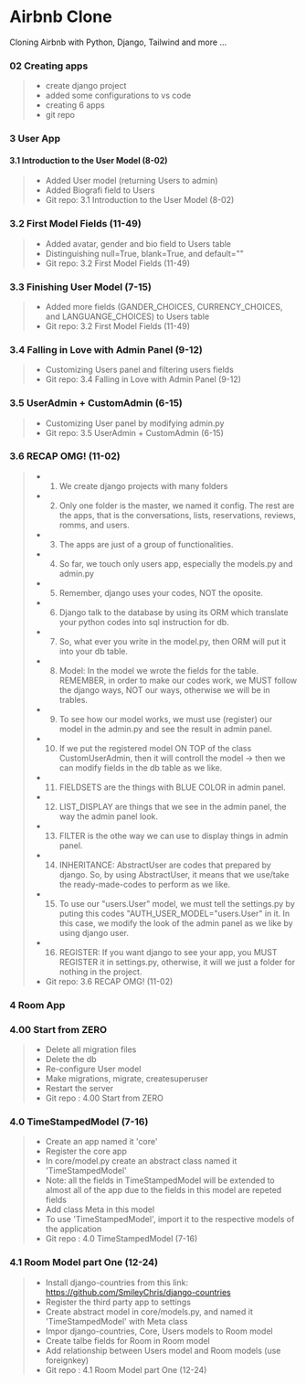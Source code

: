 # Airbnb Clone

Cloning Airbnb with Python, Django, Tailwind and more ...

### 02 Creating apps

> - create django project
> - added some configurations to vs code
> - creating 6 apps
> - git repo

### 3 User App

#### 3.1 Introduction to the User Model (8-02)

> - Added User model (returning Users to admin)
> - Added Biografi field to Users
> - Git repo: 3.1 Introduction to the User Model (8-02)

### 3.2 First Model Fields (11-49)

> - Added avatar, gender and bio field to Users table
> - Distinguishing null=True, blank=True, and default=""
> - Git repo: 3.2 First Model Fields (11-49)

### 3.3 Finishing User Model (7-15)

> - Added more fields (GANDER_CHOICES, CURRENCY_CHOICES, and LANGUANGE_CHOICES) to Users table
> - Git repo: 3.2 First Model Fields (11-49)

### 3.4 Falling in Love with Admin Panel (9-12)

> - Customizing Users panel and filtering users fields
> - Git repo: 3.4 Falling in Love with Admin Panel (9-12)

### 3.5 UserAdmin + CustomAdmin (6-15)

> - Customizing User panel by modifying admin.py
> - Git repo: 3.5 UserAdmin + CustomAdmin (6-15)

### 3.6 RECAP OMG! (11-02)

> - 1. We create django projects with many folders
> - 2. Only one folder is the master, we named it config. The rest are the apps, that is the conversations, lists, reservations, reviews, romms, and users.
> - 3. The apps are just of a group of functionalities.
> - 4. So far, we touch only users app, especially the models.py and admin.py
> - 5. Remember, django uses your codes, NOT the oposite.
> - 6. Django talk to the database by using its ORM which translate your python codes into sql instruction for db.
> - 7. So, what ever you write in the model.py, then ORM will put it into your db table.
> - 8. Model: In the model we wrote the fields for the table. REMEMBER, in order to make our codes work, we MUST follow the django ways, NOT our ways, otherwise we will be in trables.
> - 9. To see how our model works, we must use (register) our model in the admin.py and see the result in admin panel.
> - 10. If we put the registered model ON TOP of the class CustomUserAdmin, then it will controll the model -> then we can modify fields in the db table as we like.
> - 11. FIELDSETS are the things with BLUE COLOR in admin panel.
> - 12. LIST_DISPLAY are things that we see in the admin panel, the way the admin panel look.
> - 13. FILTER is the othe way we can use to display things in admin panel.
> - 14. INHERITANCE: AbstractUser are codes that prepared by django. So, by using AbstractUser, it means that we use/take the ready-made-codes to perform as we like.
> - 15. To use our "users.User" model, we must tell the settings.py by puting this codes "AUTH_USER_MODEL="users.User" in it. In this case, we modify the look of the admin panel as we like by using django user.
> - 16. REGISTER: If you want django to see your app, you MUST REGISTER it in settings.py, otherwise, it will we just a folder for nothing in the project.
> - Git repo: 3.6 RECAP OMG! (11-02)


### 4 Room App

### 4.00 Start from ZERO

> - Delete all migration files
> - Delete the db
> - Re-configure User model
> - Make migrations, migrate, createsuperuser
> - Restart the server
> - Git repo : 4.00 Start from ZERO

### 4.0 TimeStampedModel (7-16)

> - Create an app named it 'core'
> - Register the core app
> - In core/model.py create an abstract class named it 'TimeStampedModel'
> - Note: all the fields in TimeStampedModel will be extended to almost all of the app due to the fields in this model are repeted fields
> - Add class Meta in this model
> - To use 'TimeStampedModel', import it to the respective models of the application
> - Git repo : 4.0 TimeStampedModel (7-16)

### 4.1 Room Model part One (12-24)

> - Install django-countries from this link: https://github.com/SmileyChris/django-countries
> - Register the third party app to settings
> - Create abstract model in core/models.py, and named it 'TimeStampedModel' with Meta class
> - Impor django-countries, Core, Users models to Room model
> - Create talbe fields for Room in Room model
> - Add relationship between Users model and Room models (use foreignkey)
> - Git repo : 4.1 Room Model part One (12-24)

